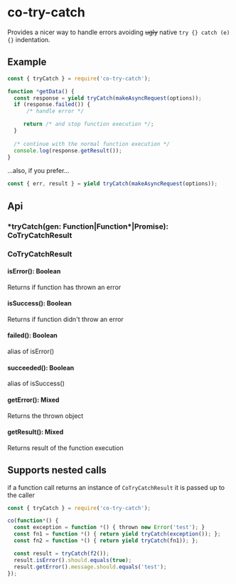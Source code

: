 # co-try-catch

Provides a nicer way to handle errors avoiding <del>ugly</del> native `try {} catch (e) {}` indentation.


## Example

```js
const { tryCatch } = require('co-try-catch');

function *getData() {
  const response = yield tryCatch(makeAsyncRequest(options));
  if (response.failed()) {
      /* handle error */

     return /* and stop function execution */;
  }
 
  /* continue with the normal function execution */
  console.log(response.getResult());
}

```

...also, if you prefer...

```js
const { err, result } = yield tryCatch(makeAsyncRequest(options));

```

## Api
### \*tryCatch(gen: Function|Function*|Promise): CoTryCatchResult
### CoTryCatchResult
#### isError(): Boolean
Returns if function has thrown an error

#### isSuccess(): Boolean
Returns if function didn't throw an error

#### failed(): Boolean
alias of isError()

#### succeeded(): Boolean
alias of isSuccess()

#### getError(): Mixed
Returns the thrown object

#### getResult(): Mixed
Returns result of the function execution

## Supports nested calls
if a function call returns an instance of `CoTryCatchResult` it is passed up to the caller

```js
const { tryCatch } = require('co-try-catch');

co(function*() {
  const exception = function *() { thrown new Error('test'); }
  const fn1 = function *() { return yield tryCatch(exception()); };
  const fn2 = function *() { return yield tryCatch(fn1)); };

  const result = tryCatch(f2());
  result.isError().should.equals(true);
  result.getError().message.should.equals('test');
});

```
